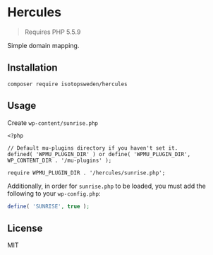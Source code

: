 # Hercules

> Requires PHP 5.5.9

Simple domain mapping.

## Installation

```
composer require isotopsweden/hercules
```

## Usage

Create `wp-content/sunrise.php`

```
<?php

// Default mu-plugins directory if you haven't set it.
defined( 'WPMU_PLUGIN_DIR' ) or define( 'WPMU_PLUGIN_DIR', WP_CONTENT_DIR . '/mu-plugins' );

require WPMU_PLUGIN_DIR . '/hercules/sunrise.php';
```

Additionally, in order for `sunrise.php` to be loaded, you must add the following to your `wp-config.php`:

```php
define( 'SUNRISE', true );
```

## License

MIT
